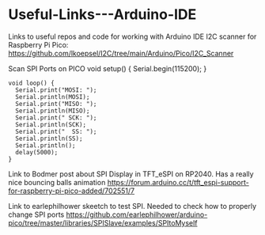 # Useful-Links---Arduino-IDE
Links to useful repos and code for working with Arduino IDE
I2C scanner for Raspberry Pi Pico:
https://github.com/lkoepsel/I2C/tree/main/Arduino/Pico/I2C_Scanner

Scan SPI Ports on PICO
     void setup() {
      Serial.begin(115200);
    }
    
    void loop() {
      Serial.print("MOSI: ");
      Serial.println(MOSI);
      Serial.print("MISO: ");
      Serial.println(MISO);
      Serial.print(" SCK: ");
      Serial.println(SCK);
      Serial.print("  SS: ");
      Serial.println(SS);
      Serial.println();
      delay(5000);
    }

Link to Bodmer post about SPI Display in TFT_eSPI on RP2040.  Has a really nice bouncing balls animation
https://forum.arduino.cc/t/tft_espi-support-for-raspberry-pi-pico-added/702551/7

Link to earlephilhower skeetch to test SPI.  Needed to check how to properly change SPI ports
https://github.com/earlephilhower/arduino-pico/tree/master/libraries/SPISlave/examples/SPItoMyself
